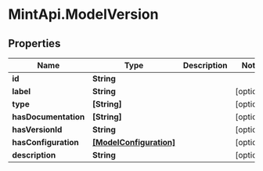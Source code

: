 # MintApi.ModelVersion

## Properties

Name | Type | Description | Notes
------------ | ------------- | ------------- | -------------
**id** | **String** |  | 
**label** | **String** |  | [optional] 
**type** | **[String]** |  | [optional] 
**hasDocumentation** | **[String]** |  | [optional] 
**hasVersionId** | **String** |  | [optional] 
**hasConfiguration** | [**[ModelConfiguration]**](ModelConfiguration.md) |  | [optional] 
**description** | **String** |  | [optional] 


